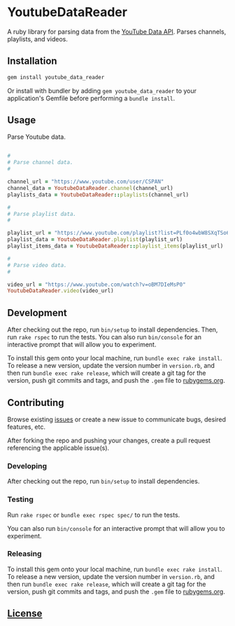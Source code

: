 # YoutubeDataReader

A ruby library for parsing data from the [YouTube Data API](https://developers.google.com/youtube/v3/docs/). Parses channels, playlists, and videos.

## Installation

```` sh
gem install youtube_data_reader
````

Or install with bundler
 by adding `gem youtube_data_reader` to your application's Gemfile
 before performing a `bundle install`.

## Usage

Parse Youtube data.

```` rb

#
# Parse channel data.
#

channel_url = "https://www.youtube.com/user/CSPAN"
channel_data = YoutubeDataReader.channel(channel_url)
playlists_data = YoutubeDataReader::playlists(channel_url)

#
# Parse playlist data.
#

playlist_url = "https://www.youtube.com/playlist?list=PLf0o4wbW8SXqTSo6iJkolKCKJYBnpo9NZ"
playlist_data = YoutubeDataReader.playlist(playlist_url)
playlist_items_data = YoutubeDataReader::playlist_items(playlist_url)

#
# Parse video data.
#

video_url = "https://www.youtube.com/watch?v=oBM7DIeMsP0"
YoutubeDataReader.video(video_url)
````

## Development

After checking out the repo, run `bin/setup` to install dependencies. Then, run `rake rspec` to run the tests. You can also run `bin/console` for an interactive prompt that will allow you to experiment.

To install this gem onto your local machine, run `bundle exec rake install`. To release a new version, update the version number in `version.rb`, and then run `bundle exec rake release`, which will create a git tag for the version, push git commits and tags, and push the `.gem` file to [rubygems.org](https://rubygems.org).

## Contributing

Browse existing [issues](https://github.com/data-creative/youtube-data-reader-ruby/issues) or create a new issue to communicate bugs, desired features, etc.

After forking the repo and pushing your changes, create a pull request referencing the applicable issue(s).

### Developing

After checking out the repo, run `bin/setup` to install dependencies.

### Testing

Run `rake rspec` or `bundle exec rspec spec/` to run the tests.

You can also run `bin/console` for an interactive prompt that will allow you to experiment.

### Releasing

To install this gem onto your local machine, run `bundle exec rake install`. To release a new version, update the version number in `version.rb`, and then run `bundle exec rake release`, which will create a git tag for the version, push git commits and tags, and push the `.gem` file to [rubygems.org](https://rubygems.org).

## [License](LICENSE.txt)
